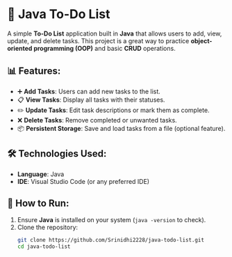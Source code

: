 # 📝 Java To-Do List

A simple **To-Do List** application built in **Java** that allows users to add, view, update, and delete tasks. This project is a great way to practice **object-oriented programming (OOP)** and basic **CRUD** operations.

## 📊 Features:
- ➕ **Add Tasks**: Users can add new tasks to the list.
- 📋 **View Tasks**: Display all tasks with their statuses.
- ✏️ **Update Tasks**: Edit task descriptions or mark them as complete.
- ❌ **Delete Tasks**: Remove completed or unwanted tasks.
- 📦 **Persistent Storage**: Save and load tasks from a file (optional feature).

## 🛠️ Technologies Used:
- **Language**: Java
- **IDE**: Visual Studio Code (or any preferred IDE)

## 📌 How to Run:
1. Ensure **Java** is installed on your system (`java -version` to check).
2. Clone the repository:
   ```bash
   git clone https://github.com/Srinidhi2228/java-todo-list.git
   cd java-todo-list
